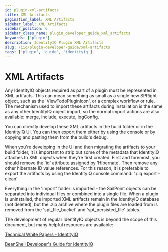 ```yaml
---
id: plugin-xml-artifacts
title: XML Artifacts
pagination_label: XML Artifacts
sidebar_label: XML Artifacts
sidebar_position: 6
sidebar_class_name: plugin_developer_guide_xml_artifacts
keywords: ['plugin']
description: IdentityIQ Plugin XML Artifacts
slug: /iiq/plugin-developer-guide/xml-artifacts
tags: ['plugin', 'guide', 'identityiq']
---
```


# XML Artifacts

Any IdentityIQ objects required as part of a plugin must be represented in XML artifacts. This can mean something as small as a single new SPRight object, such as the 'ViewTodoPluginIcon', or a complex workflow or rule. The mechanism used to import these artifacts during installation is the same as any other IdentityIQ object import, so the normal import actions are also available: merge, include, execute, logConfig.

You can directly develop these XML artifacts in the build folder or in the IdentityIQ UI. You can then export them either by using the console or by copying and pasting them from the build's debug.

When you're developing in the UI and then migrating the artifacts to your build folder, it is important to strip out some of the metadata that IdentityIQ attaches to XML objects when they're first created. First and foremost, you should remove the 'id' attribute assigned by 'Hibernate'. Then remove any other hibernate ID value references. For this reason, it is preferable to export the artifacts by using the IdentityIQ console command: './iiq export -clean'

Everything in the 'import' folder is imported - the SailPoint objects can be separated into individual files or combined into a single file. When a plugin is uninstalled, the imported XML artifacts remain in the IdentityIQ database (not deleted), but the .zip archive where the plugin files are loaded from is removed from the 'spt_file_bucket' and 'spt_persisted_file' tables.

The development of regular IdentityIQ objects is beyond the scope of this document, but many helpful resources are available:

[Technical White Papers - IdentityIQ](https://community.sailpoint.com/t5/Technical-White-Papers/IdentityIQ-Technical-White-Papers/ta-p/169455)

[BeanShell Developer's Guide for IdentityIQ](https://community.sailpoint.com/docs/DOC-3375)
